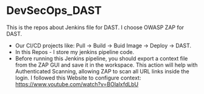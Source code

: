 # DevSecOps_DAST
This is the repos about Jenkins file for DAST. I choose OWASP ZAP for DAST.
- Our CI/CD projects like: Pull -> Build -> Buid Image -> Deploy -> DAST.
- In this Repos - I store my jenkins pipeline code.
- Before running this Jenkins pipeline, you should export a context file from the ZAP GUI and save it in the workspace. This action will help with Authenticated Scanning, allowing ZAP to scan all URL links inside the login. I followed this Website to configure context: https://www.youtube.com/watch?v=BOlalxfdLbU

